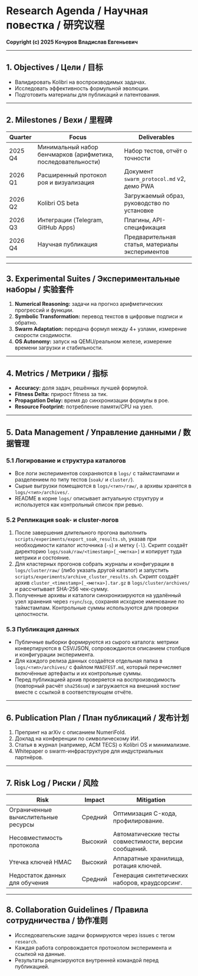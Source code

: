 # Research Agenda / Научная повестка / 研究议程

**Copyright (c) 2025 Кочуров Владислав Евгеньевич**

---

## 1. Objectives / Цели / 目标

- Валидировать Kolibri на воспроизводимых задачах.
- Исследовать эффективность формульной эволюции.
- Подготовить материалы для публикаций и патентования.

---

## 2. Milestones / Вехи / 里程碑

| Quarter | Focus | Deliverables |
|---------|-------|--------------|
| 2025 Q4 | Минимальный набор бенчмарков (арифметика, последовательности) | Набор тестов, отчёт о точности |
| 2026 Q1 | Расширенный протокол роя и визуализация | Документ `swarm_protocol.md` v2, демо PWA |
| 2026 Q2 | Kolibri OS beta | Загружаемый образ, руководство по установке |
| 2026 Q3 | Интеграции (Telegram, GitHub Apps) | Плагины, API-спецификация |
| 2026 Q4 | Научная публикация | Предварительная статья, материалы экспериментов |

---

## 3. Experimental Suites / Экспериментальные наборы / 实验套件

1. **Numerical Reasoning:** задачи на прогноз арифметических прогрессий и функции.
2. **Symbolic Transformation:** перевод текстов в цифровые подписи и обратно.
3. **Swarm Adaptation:** передача формул между 4+ узлами, измерение скорости сходимости.
4. **OS Autonomy:** запуск на QEMU/реальном железе, измерение времени загрузки и стабильности.

---

## 4. Metrics / Метрики / 指标

- **Accuracy:** доля задач, решённых лучшей формулой.
- **Fitness Delta:** прирост fitness за тик.
- **Propagation Delay:** время до синхронизации формулы в рое.
- **Resource Footprint:** потребление памяти/CPU на узел.

---

## 5. Data Management / Управление данными / 数据管理

### 5.1 Логирование и структура каталогов

- Все логи экспериментов сохраняются в `logs/` с таймстампами и разделением по типу тестов (`soak/` и `cluster/`).
- Сырые выгрузки помещаются в `logs/<тип>/raw/`, а архивы хранятся в `logs/<тип>/archives/`.
- README в корне `logs/` описывает актуальную структуру и используется как контрольный список при ревью.

### 5.2 Репликация soak- и cluster-логов

1. После завершения длительного прогона выполнить `scripts/experiments/export_soak_results.sh`, указав при необходимости каталог источника (`-s`) и метку (`-l`). Скрипт создаёт директорию `logs/soak/raw/<timestamp>[_<метка>]` и копирует туда метрики и состояние.
2. Для кластерных прогонов собрать журналы и конфигурации в `logs/cluster/raw/` (либо указать другой каталог) и запустить `scripts/experiments/archive_cluster_results.sh`. Скрипт создаёт архив `cluster_<timestamp>[_<метка>].tar.gz` в `logs/cluster/archives/` и рассчитывает SHA-256 чек-сумму.
3. Полученные архивы и каталоги синхронизируются на удалённый узел хранения через `rsync`/`scp`, сохраняя исходное именование по таймстампам. Контрольные суммы используются для проверки целостности.

### 5.3 Публикация данных

- Публичные выборки формируются из сырого каталога: метрики конвертируются в CSV/JSON, сопровождаются описанием столбцов и конфигурации эксперимента.
- Для каждого релиза данных создаётся отдельная папка в `logs/<тип>/archives/` с файлом `MANIFEST.md`, который перечисляет включённые артефакты и их контрольные суммы.
- Перед публикацией архив проверяется на воспроизводимость (повторный расчёт `sha256sum`) и загружается на внешний хостинг вместе с ссылкой в соответствующем отчёте.

---

## 6. Publication Plan / План публикаций / 发布计划

1. Препринт на arXiv с описанием NumeriFold.
2. Доклад на конференции по символическому ИИ.
3. Статья в журнал (например, ACM TECS) о Kolibri OS и минимализме.
4. Whitepaper о swarm-инфраструктуре для индустриальных партнёров.

---

## 7. Risk Log / Риски / 风险

| Risk | Impact | Mitigation |
|------|--------|------------|
| Ограниченные вычислительные ресурсы | Средний | Оптимизация C-кода, профилирование. |
| Несовместимость протокола | Высокий | Автоматические тесты совместимости, версии сообщений. |
| Утечка ключей HMAC | Высокий | Аппаратные хранилища, ротация ключей. |
| Недостаток данных для обучения | Средний | Генерация синтетических наборов, краудсорсинг. |

---

## 8. Collaboration Guidelines / Правила сотрудничества / 协作准则

- Исследовательские задачи формируются через issues с тегом `research`.
- Каждая работа сопровождается протоколом эксперимента и ссылкой на данные.
- Результаты рецензируются внутренней командой перед публикацией.

